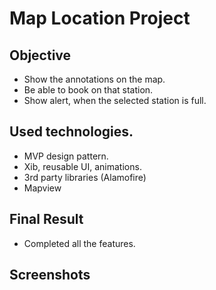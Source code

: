 

# Map Location Project

## Objective
- Show the annotations on the map.
- Be able to book on that station.
- Show alert, when the selected station is full.

## Used technologies.
- MVP design pattern.
- Xib, reusable UI, animations.
- 3rd party libraries (Alamofire)
- Mapview

## Final Result
- Completed all the features.

## Screenshots

